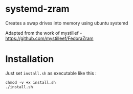 # systemd-zram

Creates a swap drives into memory using ubuntu systemd

Adapted from the work of mystillef - https://github.com/mystilleef/FedoraZram

# Installation

Just set `install.sh` as executable like this :

```shell
chmod -v +x install.sh
./install.sh
```
